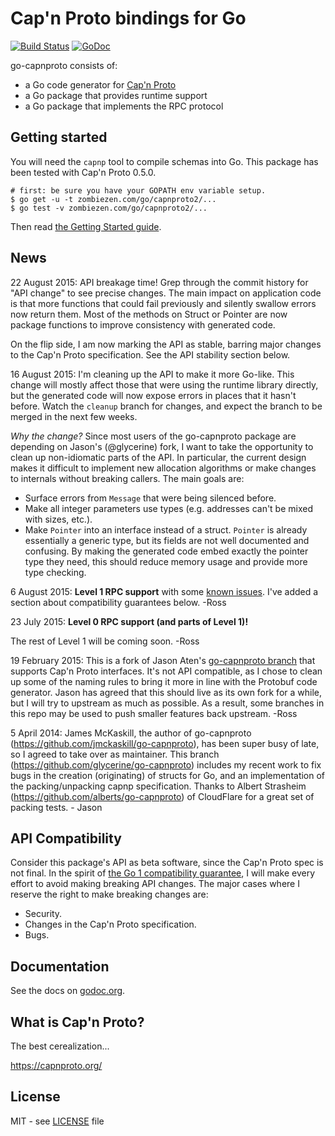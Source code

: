# Cap'n Proto bindings for Go

[![Build Status](https://travis-ci.org/zombiezen/go-capnproto2.svg?branch=master)](https://travis-ci.org/zombiezen/go-capnproto2)
[![GoDoc](https://godoc.org/zombiezen.com/go/capnproto2?status.svg)][godoc]

go-capnproto consists of:
- a Go code generator for [Cap'n Proto][capnproto]
- a Go package that provides runtime support
- a Go package that implements the RPC protocol

## Getting started

You will need the `capnp` tool to compile schemas into Go.  This package has
been tested with Cap'n Proto 0.5.0.

```
# first: be sure you have your GOPATH env variable setup.
$ go get -u -t zombiezen.com/go/capnproto2/...
$ go test -v zombiezen.com/go/capnproto2/...
```

Then read [the Getting Started guide][gettingstarted].

## News

22 August 2015: API breakage time!  Grep through the commit history for "API
change" to see precise changes.  The main impact on application code is that
more functions that could fail previously and silently swallow errors now return
them.  Most of the methods on Struct or Pointer are now package functions to
improve consistency with generated code.

On the flip side, I am now marking the API as stable, barring major changes to
the Cap'n Proto specification.  See the API stability section below.

16 August 2015: I'm cleaning up the API to make it more Go-like.  This change
will mostly affect those that were using the runtime library directly, but the
generated code will now expose errors in places that it hasn't before.  Watch
the `cleanup` branch for changes, and expect the branch to be merged in the next
few weeks.

*Why the change?* Since most users of the go-capnproto package are depending on
Jason's (@glycerine) fork, I want to take the opportunity to clean up
non-idiomatic parts of the API.  In particular, the current design makes it
difficult to implement new allocation algorithms or make changes to internals
without breaking callers.  The main goals are:

- Surface errors from `Message` that were being silenced before.
- Make all integer parameters use types (e.g. addresses can't be mixed with
  sizes, etc.).
- Make `Pointer` into an interface instead of a struct.  `Pointer` is already
  essentially a generic type, but its fields are not well documented and
  confusing.  By making the generated code embed exactly the pointer type they
  need, this should reduce memory usage and provide more type checking.

6 August 2015: **Level 1 RPC support** with some [known issues][issues].  I've
added a section about compatibility guarantees below. -Ross

23 July 2015: **Level 0 RPC support (and parts of Level 1)!**

The rest of Level 1 will be coming soon. -Ross

19 February 2015: This is a fork of Jason Aten's [go-capnproto branch][glycerine]
that supports Cap'n Proto interfaces.  It's not API compatible, as I chose to
clean up some of the naming rules to bring it more in line with the Protobuf
code generator.  Jason has agreed that this should live as its own fork for a
while, but I will try to upstream as much as possible.  As a result, some
branches in this repo may be used to push smaller features back upstream. -Ross

5 April 2014: James McKaskill, the author of go-capnproto (https://github.com/jmckaskill/go-capnproto), 
has been super busy of late, so I agreed to take over as maintainer. This branch 
(https://github.com/glycerine/go-capnproto) includes my recent work to fix bugs in the
creation (originating) of structs for Go, and an implementation of the packing/unpacking capnp specification.
Thanks to Albert Strasheim (https://github.com/alberts/go-capnproto) of CloudFlare for a great set of packing tests. - Jason

## API Compatibility

Consider this package's API as beta software, since the Cap'n Proto spec is not
final.  In the spirit of [the Go 1 compatibility guarantee][gocompat], I will
make every effort to avoid making breaking API changes.  The major cases where I
reserve the right to make breaking changes are:

- Security.
- Changes in the Cap'n Proto specification.
- Bugs.

## Documentation

See the docs on [godoc.org][godoc].

## What is Cap'n Proto?

The best cerealization...

https://capnproto.org/

## License

MIT - see [LICENSE][license] file

[capnproto]: https://capnproto.org/
[gettingstarted]: https://github.com/zombiezen/go-capnproto/wiki/Getting-Started
[glycerine]: https://github.com/glycerine/go-capnproto
[gocompat]: https://golang.org/doc/go1compat
[godoc]: https://godoc.org/zombiezen.com/go/capnproto2
[issue1]: https://github.com/zombiezen/go-capnproto/issues/1
[issues]: https://github.com/zombiezen/go-capnproto/issues
[license]: https://github.com/zombiezen/go-capnproto/blob/master/LICENSE
